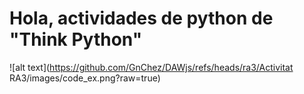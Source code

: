 # Hola, actividades de python de "Think Python"

![alt text](https://github.com/GnChez/DAWjs/refs/heads/ra3/Activitat RA3/images/code_ex.png?raw=true)
